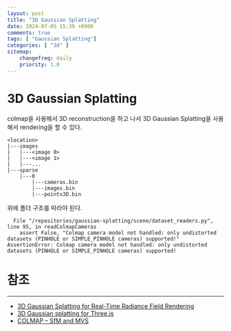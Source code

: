 ```yaml
---
layout: post
title: "3D Gaussian Splatting"
date: 2024-07-05 15:39 +0900
comments: true
tags: [ "Gaussian Splatting"]
categories: [ "3d" ]
sitemap:
    changefreq: daily
    priority: 1.0
---
```


# 3D Gaussian Splatting

colmap을 사용해서 3D reconstruction을 하고 나서 3D Gaussian Splatting을 사용해서 rendering을 할 수 있다.

```
<location>
|---images
|   |---<image 0>
|   |---<image 1>
|   |---...
|---sparse
    |---0
        |---cameras.bin
        |---images.bin
        |---points3D.bin
```

위에 폴더 구조를 따라야 된다.

```
  File "/repositories/gaussian-splatting/scene/dataset_readers.py", line 95, in readColmapCameras
    assert False, "Colmap camera model not handled: only undistorted datasets (PINHOLE or SIMPLE_PINHOLE cameras) supported!"
AssertionError: Colmap camera model not handled: only undistorted datasets (PINHOLE or SIMPLE_PINHOLE cameras) supported!
```


# 참조
-----

* [3D Gaussian Splatting for Real-Time Radiance Field Rendering](https://github.com/graphdeco-inria/gaussian-splatting)
* [3D Gaussian splatting for Three.js](https://github.com/mkkellogg/GaussianSplats3D)
* [COLMAP – SfM and MVS](https://demuc.de/colmap/)
